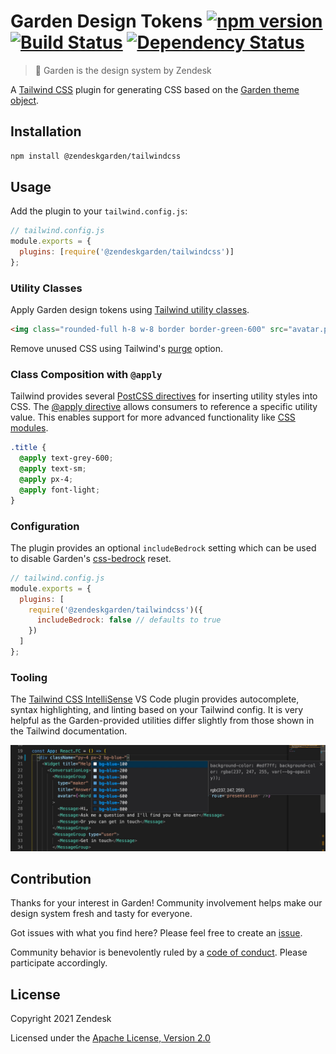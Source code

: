 # Garden Design Tokens [![npm version][npm version badge]][npm version link] [![Build Status][build status badge]][build status link] [![Dependency Status][dependency status badge]][dependency status link]<!-- markdownlint-disable -->

<!-- markdownlint-enable -->

[npm version badge]: https://flat.badgen.net/npm/v/@zendeskgarden/tailwindcss
[npm version link]: https://www.npmjs.com/package/@zendeskgarden/tailwindcss
[build status badge]: https://flat.badgen.net/circleci/github/zendeskgarden/tailwindcss/main?label=build
[build status link]: https://circleci.com/gh/zendeskgarden/tailwindcss/tree/main
[dependency status badge]: https://flat.badgen.net/david/dev/zendeskgarden/tailwindcss?label=dependencies
[dependency status link]: https://david-dm.org/zendeskgarden/tailwindcss?type=dev

> :seedling: Garden is the design system by Zendesk

A [Tailwind CSS](https://tailwindcss.com/) plugin for generating CSS based on the
[Garden theme object](https://garden.zendesk.com/components/theme-object).

## Installation

```sh
npm install @zendeskgarden/tailwindcss
```

## Usage

Add the plugin to your `tailwind.config.js`:

```js
// tailwind.config.js
module.exports = {
  plugins: [require('@zendeskgarden/tailwindcss')]
};
```

### Utility Classes

Apply Garden design tokens using
[Tailwind utility classes](https://tailwindcss.com/docs/utility-first).

```html
<img class="rounded-full h-8 w-8 border border-green-600" src="avatar.png" alt="Avatar" />
```

Remove unused CSS using Tailwind's
[purge](https://tailwindcss.com/docs/controlling-file-size#removing-unused-css)
option.

### Class Composition with `@apply`

Tailwind provides several [PostCSS directives](https://tailwindcss.com/docs/functions-and-directives/)
for inserting utility styles into CSS. The [@apply directive](https://tailwindcss.com/docs/functions-and-directives/#apply)
allows consumers to reference a specific utility value. This enables support
for more advanced functionality like [CSS modules](https://github.com/css-modules/css-modules).

```css
.title {
  @apply text-grey-600;
  @apply text-sm;
  @apply px-4;
  @apply font-light;
}
```

### Configuration

The plugin provides an optional `includeBedrock` setting which
can be used to disable Garden's [css-bedrock](https://github.com/zendeskgarden/css-components/tree/main/packages/bedrock#readme)
reset.

```js
// tailwind.config.js
module.exports = {
  plugins: [
    require('@zendeskgarden/tailwindcss')({
      includeBedrock: false // defaults to true
    })
  ]
};
```

### Tooling

The [Tailwind CSS IntelliSense](https://marketplace.visualstudio.com/items?itemName=bradlc.vscode-tailwindcss)
VS Code plugin provides autocomplete, syntax highlighting, and linting
based on your Tailwind config. It is very helpful as the Garden-provided
utilities differ slightly from those shown in the Tailwind documentation.

![Tailwind CSS IntelliSense plugin example](.github/tailwind-intellisense.jpg)

## Contribution

Thanks for your interest in Garden! Community involvement helps make our
design system fresh and tasty for everyone.

Got issues with what you find here? Please feel free to create an
[issue](https://github.com/zendeskgarden/tailwindcss/issues/new).

Community behavior is benevolently ruled by a [code of
conduct](.github/CODE_OF_CONDUCT.md). Please participate accordingly.

## License

Copyright 2021 Zendesk

Licensed under the [Apache License, Version 2.0](LICENSE.md)
